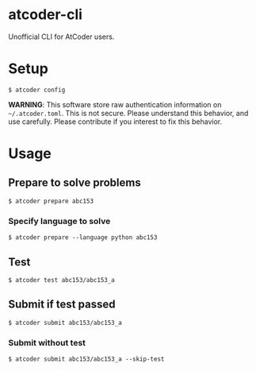 # atcoder-cli

Unofficial CLI for AtCoder users.

# Setup

```shell
$ atcoder config
```

**WARNING**: This software store raw authentication information on `~/.atcoder.toml`. This is not secure.
Please understand this behavior, and use carefully. Please contribute if you interest to fix this behavior.

# Usage

## Prepare to solve problems

```shell
$ atcoder prepare abc153
```

### Specify language to solve

```shell
$ atcoder prepare --language python abc153
```

## Test

```shell
$ atcoder test abc153/abc153_a
```

## Submit if test passed

```shell
$ atcoder submit abc153/abc153_a
```

### Submit without test

```shell
$ atcoder submit abc153/abc153_a --skip-test
```
